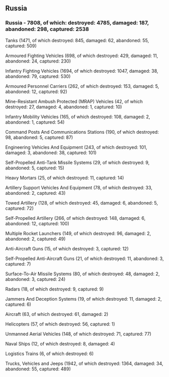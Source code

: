 
 
 ## Russia
 
 ### Russia - 7808, of which: destroyed: 4785, damaged: 187, abandoned: 298, captured: 2538

 

 

 Tanks (1471, of which destroyed: 845, damaged: 62, abandoned: 55, captured: 509)

 Armoured Fighting Vehicles (698, of which destroyed: 429, damaged: 11, abandoned: 24, captured: 230)

 Infantry Fighting Vehicles (1694, of which destroyed: 1047, damaged: 38, abandoned: 79, captured: 530)

 Armoured Personnel Carriers (262, of which destroyed: 153, damaged: 5, abandoned: 12, captured: 92)

 Mine-Resistant Ambush Protected (MRAP) Vehicles (42, of which destroyed: 27, damaged: 4, abandoned: 1, captured: 10)

 Infantry Mobility Vehicles (165, of which destroyed: 108, damaged: 2, abandoned: 1, captured: 54)

 Command Posts And Communications Stations (190, of which destroyed: 98, abandoned: 5, captured: 87)

 Engineering Vehicles And Equipment (243, of which destroyed: 101, damaged: 3, abandoned: 38, captured: 101)

 Self-Propelled Anti-Tank Missile Systems (29, of which destroyed: 9, abandoned: 5, captured: 15)

 Heavy Mortars (25, of which destroyed: 11, captured: 14)

 Artillery Support Vehicles And Equipment (78, of which destroyed: 33, abandoned: 2, captured: 43)

 Towed Artillery (128, of which destroyed: 45, damaged: 6, abandoned: 5, captured: 72)

 Self-Propelled Artillery (266, of which destroyed: 148, damaged: 6, abandoned: 12, captured: 100)

 Multiple Rocket Launchers (149, of which destroyed: 96, damaged: 2, abandoned: 2, captured: 49)

 Anti-Aircraft Guns (15, of which destroyed: 3, captured: 12)

 Self-Propelled Anti-Aircraft Guns (21, of which destroyed: 11, abandoned: 3, captured: 7)

 Surface-To-Air Missile Systems (80, of which destroyed: 48, damaged: 2, abandoned: 3, captured: 24)

 Radars (18, of which destroyed: 9, captured: 9)

 Jammers And Deception Systems (19, of which destroyed: 11, damaged: 2, captured: 6)

 Aircraft (63, of which destroyed: 61, damaged: 2)

 Helicopters (57, of which destroyed: 56, captured: 1)

 Unmanned Aerial Vehicles (148, of which destroyed: 71, captured: 77)

 Naval Ships (12, of which destroyed: 8, damaged: 4)

 Logistics Trains (6, of which destroyed: 6)

 Trucks, Vehicles and Jeeps (1942, of which destroyed: 1364, damaged: 34, abandoned: 55, captured: 489)

